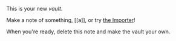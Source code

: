 This is your new *vault*.

Make a note of something, [[a]], or try [the Importer](https://help.obsidian.md/Plugins/Importer)!

When you're ready, delete this note and make the vault your own.